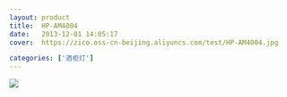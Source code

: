 ```yaml
---
layout: product
title:  HP-AM4004
date:   2013-12-01 14:05:17
cover:	https://zico.oss-cn-beijing.aliyuncs.com/test/HP-AM4004.jpg

categories: ['酒柜灯']
---
```


![](https://zico.oss-cn-beijing.aliyuncs.com/test/sbv0v.png)